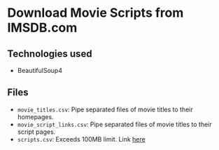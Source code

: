 # Download Movie Scripts from IMSDB.com

## Technologies used
* BeautifulSoup4

## Files
* `movie_titles.csv`: Pipe separated files of movie titles to their homepages.
* `movie_script_links.csv`: Pipe separated files of movie titles to their script pages.
* `scripts.csv`: Exceeds 100MB limit. Link [here](https://drive.google.com/file/d/1bMqLW_5WFZkfgvvETpDqIicXG2sBFb_k/view?usp=sharing)

